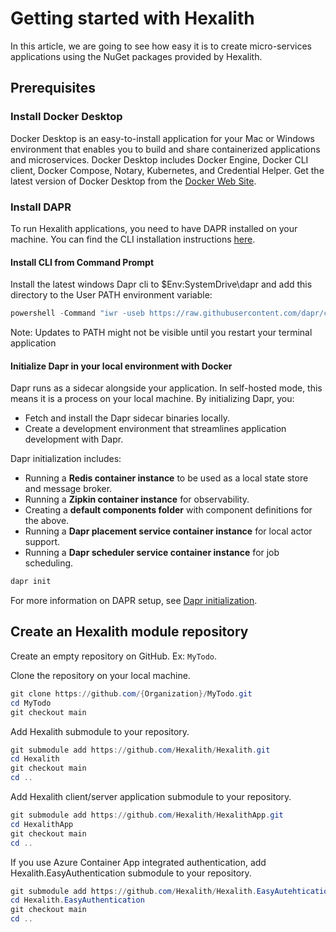 # Getting started with Hexalith

In this article, we are going to see how easy it is to create micro-services applications using the NuGet packages provided by Hexalith.

## Prerequisites

### Install Docker Desktop

Docker Desktop is an easy-to-install application for your Mac or Windows environment that enables you to build and share containerized applications and microservices. Docker Desktop includes Docker Engine, Docker CLI client, Docker Compose, Notary, Kubernetes, and Credential Helper.
Get the latest version of Docker Desktop from the [Docker Web Site](https://www.docker.com/products/docker-desktop/).

### Install DAPR

To run Hexalith applications, you need to have DAPR installed on your machine. You can find the CLI installation instructions [here](https://docs.dapr.io/getting-started/install-dapr-cli/).

#### Install CLI from Command Prompt
Install the latest windows Dapr cli to $Env:SystemDrive\dapr and add this directory to the User PATH environment variable:
```powershell 
powershell -Command "iwr -useb https://raw.githubusercontent.com/dapr/cli/master/install/install.ps1 | iex"
```

Note: Updates to PATH might not be visible until you restart your terminal application

#### Initialize Dapr in your local environment with Docker
Dapr runs as a sidecar alongside your application. In self-hosted mode, this means it is a process on your local machine. By initializing Dapr, you:

- Fetch and install the Dapr sidecar binaries locally.
- Create a development environment that streamlines application development with Dapr.

Dapr initialization includes:

- Running a **Redis container instance** to be used as a local state store and message broker.
- Running a **Zipkin container instance** for observability.
- Creating a **default components folder** with component definitions for the above.
- Running a **Dapr placement service container instance** for local actor support.
- Running a **Dapr scheduler service container instance** for job scheduling.

```powershell 
dapr init
```

For more information on DAPR setup, see [Dapr initialization](https://docs.dapr.io/getting-started/install-dapr-selfhost/).

## Create an Hexalith module repository

Create an empty repository on GitHub. Ex: `MyTodo`.

Clone the repository on your local machine.

```powershell
git clone https://github.com/{Organization}/MyTodo.git
cd MyTodo
git checkout main
```

Add Hexalith submodule to your repository.

```powershell
git submodule add https://github.com/Hexalith/Hexalith.git
cd Hexalith
git checkout main
cd ..
````

Add Hexalith client/server application submodule to your repository.

```powershell
git submodule add https://github.com/Hexalith/HexalithApp.git
cd HexalithApp
git checkout main
cd ..
````

If you use Azure Container App integrated authentication, add Hexalith.EasyAuthentication submodule to your repository.

```powershell
git submodule add https://github.com/Hexalith/Hexalith.EasyAutehtication.git
cd Hexalith.EasyAuthentication
git checkout main
cd ..
````

